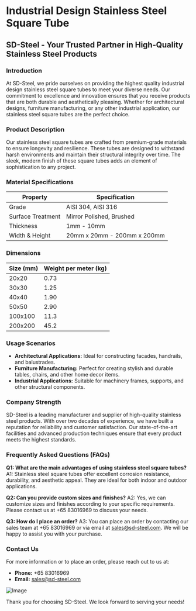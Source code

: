 # Industrial Design Stainless Steel Square Tube

## SD-Steel - Your Trusted Partner in High-Quality Stainless Steel Products

### Introduction
At SD-Steel, we pride ourselves on providing the highest quality industrial design stainless steel square tubes to meet your diverse needs. Our commitment to excellence and innovation ensures that you receive products that are both durable and aesthetically pleasing. Whether for architectural designs, furniture manufacturing, or any other industrial application, our stainless steel square tubes are the perfect choice.

### Product Description
Our stainless steel square tubes are crafted from premium-grade materials to ensure longevity and resilience. These tubes are designed to withstand harsh environments and maintain their structural integrity over time. The sleek, modern finish of these square tubes adds an element of sophistication to any project.

### Material Specifications
| Property                | Specification                  |
|-------------------------|--------------------------------|
| Grade                   | AISI 304, AISI 316             |
| Surface Treatment       | Mirror Polished, Brushed       |
| Thickness               | 1mm - 10mm                     |
| Width & Height          | 20mm x 20mm - 200mm x 200mm    |

### Dimensions
| Size (mm)   | Weight per meter (kg) |
|-------------|-----------------------|
| 20x20       | 0.73                  |
| 30x30       | 1.25                  |
| 40x40       | 1.90                  |
| 50x50       | 2.90                  |
| 100x100     | 11.3                  |
| 200x200     | 45.2                  |

### Usage Scenarios
- **Architectural Applications:** Ideal for constructing facades, handrails, and balustrades.
- **Furniture Manufacturing:** Perfect for creating stylish and durable tables, chairs, and other home decor items.
- **Industrial Applications:** Suitable for machinery frames, supports, and other structural components.

### Company Strength
SD-Steel is a leading manufacturer and supplier of high-quality stainless steel products. With over two decades of experience, we have built a reputation for reliability and customer satisfaction. Our state-of-the-art facilities and advanced production techniques ensure that every product meets the highest standards.

### Frequently Asked Questions (FAQs)
**Q1: What are the main advantages of using stainless steel square tubes?**
A1: Stainless steel square tubes offer excellent corrosion resistance, durability, and aesthetic appeal. They are ideal for both indoor and outdoor applications.

**Q2: Can you provide custom sizes and finishes?**
A2: Yes, we can customize sizes and finishes according to your specific requirements. Please contact us at +65 83016969 to discuss your needs.

**Q3: How do I place an order?**
A3: You can place an order by contacting our sales team at +65 83016969 or via email at sales@sd-steel.com. We will be happy to assist you with your purchase.

### Contact Us
For more information or to place an order, please reach out to us at:
- **Phone:** +65 83016969
- **Email:** sales@sd-steel.com

![Image](https://github.com/user-attachments/assets/2567258e-e124-4816-932d-1809bd27ef0b)

Thank you for choosing SD-Steel. We look forward to serving your needs!